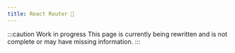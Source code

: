 ```yaml
---
title: React Router 🚧
---
```


:::caution Work in progress
This page is currently being rewritten and is not complete or may have missing information.
:::
